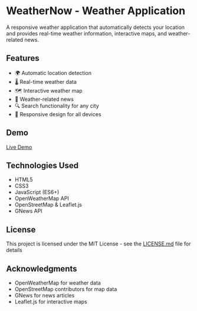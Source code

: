 # WeatherNow - Weather Application

A responsive weather application that automatically detects your location and provides real-time weather information, interactive maps, and weather-related news.

## Features

- 🌍 Automatic location detection
- 🌡️ Real-time weather data
- 🗺️ Interactive weather map
- 📰 Weather-related news
- 🔍 Search functionality for any city
- 📱 Responsive design for all devices

## Demo

[Live Demo](#)

## Technologies Used

- HTML5
- CSS3
- JavaScript (ES6+)
- OpenWeatherMap API
- OpenStreetMap & Leaflet.js
- GNews API


## License

This project is licensed under the MIT License - see the [LICENSE.md](LICENSE.md) file for details

## Acknowledgments

- OpenWeatherMap for weather data
- OpenStreetMap contributors for map data
- GNews for news articles
- Leaflet.js for interactive maps

